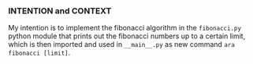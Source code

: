 ### INTENTION and CONTEXT
My intention is to implement the fibonacci algorithm in the `fibonacci.py` python module that prints out the fibonacci numbers up to a certain limit, which is then imported and used in `__main__.py` as new command `ara fibonacci [limit]`.